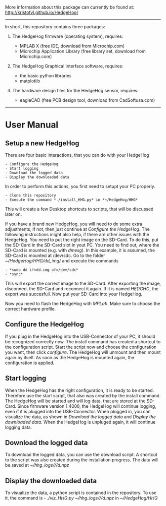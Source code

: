More information about this package can currently be found at:
 http://kristofvl.github.io/HedgeHog/ 

****************************************************************

In short, this repository contains three packages:

1. The HedgeHog firmware (operating system), requires:
    - MPLAB X (free IDE, download from Microchip.com)
    - Microchip Application Library (free library set, download 
      from Microchip.com)

2. The HedgeHog Graphical interface software, requires:
    - the basic python libraries
    - matplotlib

3. The hardware design files for the HedgeHog sensor, requires:
    - eagleCAD (free PCB design tool, download from 
      CadSoftusa.com)

****************************************************************

User Manual
===========

Setup a new HedgeHog
--------------------

There are four basic interactions, that you can do with your HedgeHog

	- Configure the HedgeHog
	- Start logging
	- Download the logged data
	- Display the downloaded data

In order to perform this actions, you first need to setupt your PC properly.

	- Clone this repository
	- Execute the command *./install_HHG.py* in *~/HedgeHog/HHG*

This will create a few Desktop shortcuts to scripts, that will be discussed later on.

If you have a brand new HedgeHog, you will need to do some extra adjustments, if not, then just continue at *Configure the HedgeHog*. The following instructions might also help, if there are other issues with the HedgeHog. You need to put the right image on the SD-Card. To do this, put the SD-Card in the SD-Card slot in yout PC. You need to find out, where the SD-Card is mounted (e.g. with *dmesg*). In this example, it is assumed, the SD-Card is mounted at /dev/sdc. Go to the folder *~/HedgeHog/HHG/dd_img/* and execute the commands

	- *sudo dd if=dd.img of=/dev/sdc*
	- *sync*

This will export the correct image to the SD-Card. After exporting the image, disconnect the SD-Card and reconnect it again. If it is named *HEDGHG*, the export was succesfull. Now put your SD-Card into your HedgeHog.

Now you need to flash the HedgeHog with *MPLab*. Make sure to choose the correct hardware profile.


Configure the HedgeHog
----------------------

If you plug in the HedgeHog into the USB-Connector of your PC, it should be recognized correctly now. The install command has created a shortcut to the configuration script. Start the script now and choose the configuration you want, then click *configure*. The HedgeHog will unmount and then mount again by itself. As soon as the HedgeHog is mounted again, the configuration is applied.


Start logging
-------------

When the HedgeHog has the right configuration, it is ready to be started. Therefore use the start script, that also was created by the install command. The HedgeHog will be started and will log data, that are stored at the SD-Card. 
Since firmware version 1.4000, the HedgeHog will continue logging, even if it is plugged into the USB-Connector. When plugged in, you can visualize the data, as shown in *Download the logged data* and *Display the downloaded data*. When the HedgeHog is unpluged again, it will continue logging data.


Download the logged data
------------------------

To download the logged data, you can use the download script. A shortcut to the script was also created during the installation progress. The data will be saved at 
*~/hhg_logs/<HHG device number>/<date>/d.npz*


Display the downloaded data
---------------------------

To visualize the data, a python script is contained in the repository. To use it, the command is
	- *./viz_HHG.py ~/hhg_logs/<HHG device number>/<date>/d.npz* in *~/HedgeHog/HHG*